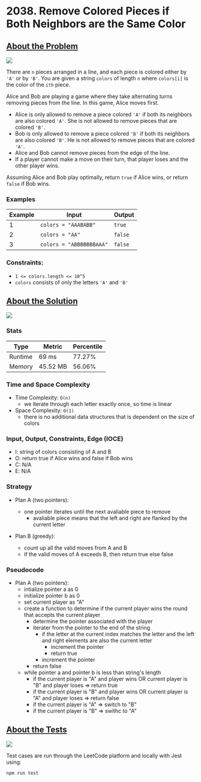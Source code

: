 # 2038. Remove Colored Pieces if Both Neighbors are the Same Color

## <a href='https://leetcode.com/problems/remove-colored-pieces-if-both-neighbors-are-the-same-color/?envType=daily-question&envId=2023-10-02'>About the Problem</a>

<img src='https://img.shields.io/badge/LeetCode-FFA116.svg?style=for-the-badge&logo=LeetCode&logoColor=white' />

There are `n` pieces arranged in a line, and each piece is colored either by `'A'` or by `'B'`. You are given a string `colors` of length `n` where `colors[i]` is the color of the `ith` piece.

Alice and Bob are playing a game where they take alternating turns removing pieces from the line. In this game, Alice moves first.

- Alice is only allowed to remove a piece colored `'A'` if both its neighbors are also colored `'A'`. She is not allowed to remove pieces that are colored `'B'`.
- Bob is only allowed to remove a piece colored `'B'` if both its neighbors are also colored `'B'`. He is not allowed to remove pieces that are colored `'A'`.
- Alice and Bob cannot remove pieces from the edge of the line.
- If a player cannot make a move on their turn, that player loses and the other player wins.

Assuming Alice and Bob play optimally, return `true` if Alice wins, or return `false` if Bob wins.

### Examples

| Example| Input | Output |
| --- | --- | --- |
| 1 | `colors = "AAABABB"` | `true` |
| 2 | `colors = "AA"` | `false` |
| 3 | `colors = "ABBBBBBBAAA"` | `false` |

### Constraints:

- `1 <= colors.length <= 10^5`
- `colors` consists of only the letters `'A'` and `'B'`

## <a href='./winnerOfGame.js'>About the Solution</a>

<img src='https://img.shields.io/badge/JavaScript-F7DF1E.svg?style=for-the-badge&logo=JavaScript&logoColor=black' />

### Stats
| Type | Metric | Percentile |
| --- | --- | --- |
| Runtime | 69 ms | 77.27% |
| Memory | 45.52 MB | 56.06% |

### Time and Space Complexity
  - Time Complexity: `O(n)`
    - we iterate through each letter exactly once, so time is linear
  - Space Complexity: `O(1)`
    - there is no additional data structures that is dependent on the size of colors

### Input, Output, Constraints, Edge (IOCE)

  - I: string of colors consisting of A and B
  - O: return true if Alice wins and false if Bob wins
  - C: N/A
  - E: N/A

### Strategy
- Plan A (two pointers):
  - one pointer iterates until the next avaliable piece to remove
    - avaliable piece means that the left and right are flanked by the current letter

- Plan B (greedy):
  - count up all the valid moves from A and B
  - if the valid moves of A exceeds B, then return true else false

### Pseudocode
- Plan A (two pointers):
  - intialize pointer a as 0
  - initialize pointer b as 0
  - set current player as "A"
  - create a function to determine if the current player wins the round that accepts the current player
    - determine the pointer associated with the player
    - iterater from the pointer to the end of the string
      - if the letter at the current index matches the letter and the left and right elements are also the current letter
        - increment the pointer
        - return true
      - increment the pointer
    - return false
  - while pointer a and pointer b is less than string's length
    - if the current player is "A" and player wins OR current player is "B" and player loses => return true
    - if the current player is "B" and player wins OR current player is "A" and player loses => return false
    - if the current player is "A" => switch to "B"
    - if the current player is "B" => swithc to "A"

## <a href='./winnerOfGame.test.js'>About the Tests</a>

<img src='https://img.shields.io/badge/Jest-C21325.svg?style=for-the-badge&logo=Jest&logoColor=white' />

Test cases are run through the LeetCode platform and locally with Jest using:
```
npm run test
```